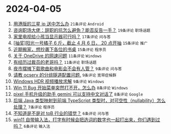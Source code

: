 # 2024-04-05

1. [用港版的三星 ip 送中怎么办](https://www.v2ex.com/t/1029811) `21条评论` `Android`
1. [咨询职场大佬：辞职的坑怎么避免？能否反告一手？](https://www.v2ex.com/t/1029810) `19条评论` `职场话题`
1. [家里电视给小孩当显示器可行吗？](https://www.v2ex.com/t/1029818) `17条评论` `问与答`
1. [[抽奖]阳光一号橘子 6 斤，截止 4 月 6 日， 20 点开抽](https://www.v2ex.com/t/1029817) `15条评论` `推广`
1. [近期搬家，想抄袭下各位的书桌](https://www.v2ex.com/t/1029816) `15条评论` `程序员`
1. [关于 OneDrive 的网速问题](https://www.v2ex.com/t/1029808) `11条评论` `Windows`
1. [有经历过裁员的老哥吗？](https://www.v2ex.com/t/1029794) `11条评论` `职场话题`
1. [夜市摆摊下载歌曲和电影会不会有人管？](https://www.v2ex.com/t/1029827) `9条评论` `问与答`
1. [请教 ocserv 的分组隧道配置问题.](https://www.v2ex.com/t/1029800) `9条评论` `宽带症候群`
1. [Windows HDR 视频播放求解](https://www.v2ex.com/t/1029793) `9条评论` `Windows`
1. [Win 11 Bug 开始菜单突然打不开，怎么办](https://www.v2ex.com/t/1029809) `8条评论` `Windows`
1. [pixel 手机升级的助手 gemini 可以支持中文对话了](https://www.v2ex.com/t/1029796) `8条评论` `Google`
1. [后端 Java 类型映射到前端 TypeScript 类型时，对可空性（nullability）怎么处理？](https://www.v2ex.com/t/1029812) `7条评论` `程序员`
1. [不知道是不是对 toB 行业的错觉？](https://www.v2ex.com/t/1029824) `6条评论` `问与答`
1. [win11 自带输入法，打字有时候会把选词的数字也一起打出来，你们遇到过吗？](https://www.v2ex.com/t/1029792) `6条评论` `输入法`
